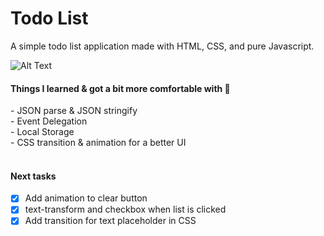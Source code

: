 # Todo List 
A simple todo list application made with HTML, CSS, and pure Javascript.

![Alt Text](https://i.imgur.com/fzIUhZJ.gif)

<h4>Things I learned & got a bit more comfortable with 😬</h4>
- JSON parse & JSON stringify<br>
- Event Delegation<br>
- Local Storage<br>
- CSS transition & animation for a better UI<br>
<br>
<h4>Next tasks</h4>

- [x] Add animation to clear button
- [x] text-transform and checkbox when list is clicked
- [x] Add transition for text placeholder in CSS
